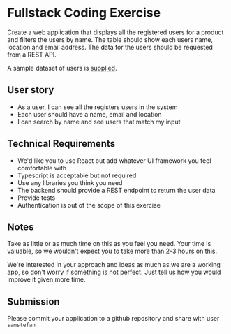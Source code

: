 # Fullstack Coding Exercise

Create a web application that displays all the registered users for a product and filters the users by name. The table should show each users name, location and email address. The data for the users should be requested from a REST API.

A sample dataset of users is [supplied](sampledata.json).

## User story

- As a user, I can see all the registers users in the system
- Each user should have a name, email and location
- I can search by name and see users that match my input

## Technical Requirements

- We'd like you to use React but add whatever UI framework you feel comfortable with
- Typescript is acceptable but not required
- Use any libraries you think you need
- The backend should provide a REST endpoint to return the user data
- Provide tests
- Authentication is out of the scope of this exercise

## Notes

Take as little or as much time on this as you feel you need. Your time is valuable, so we wouldn't expect you to take more than 2-3 hours on this.

We're interested in your approach and ideas as much as we are a working app, so don't worry if something is not perfect. Just tell us how you would improve it given more time.

## Submission

Please commit your application to a github repository and share with user `samstefan`
